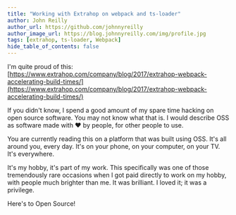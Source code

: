 ```yaml
---
title: "Working with Extrahop on webpack and ts-loader"
author: John Reilly
author_url: https://github.com/johnnyreilly
author_image_url: https://blog.johnnyreilly.com/img/profile.jpg
tags: [extrahop, ts-loader, Webpack]
hide_table_of_contents: false
---
```

I'm quite proud of this: [https://www.extrahop.com/company/blog/2017/extrahop-webpack-accelerating-build-times/](https://www.extrahop.com/company/blog/2017/extrahop-webpack-accelerating-build-times/)

 If you didn't know, I spend a good amount of my spare time hacking on open source software. You may not know what that is. I would describe OSS as software made with ❤ by people, for other people to use.

You are currently reading this on a platform that was built using OSS. It's all around you, every day. It's on your phone, on your computer, on your TV. It's everywhere.

It's my hobby, it's part of my work. This specifically was one of those tremendously rare occasions when I got paid directly to work on my hobby, with people much brighter than me. It was brilliant. I loved it; it was a privilege.

Here's to Open Source!


